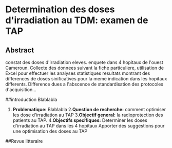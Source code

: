 # Determination des doses d'irradiation au TDM: examen de TAP

## Abstract
constat des doses d'irradiation eleves. enquete dans 4 hopitaux de l'ouest Cameroun. Collecte des donnees suivant la fiche particuliere, utilisation de Excel pour effectuer les analyses statistiques
resultats montrant des differences de doses sinificatives pour la meme indication dans les hopitaux differents. Difference dues a l'abscence de standardisation des protocoles d'acquisition...

##introduction
Blablabla

1. **Problematique:**
Blablabla
2.**Question de recherche:**
   comment optimiser les dose d'irradiation au TAP
3.**Objectif general:**
   la radioprotection des patients au TAP.
4.**Objectifs specifiques:**
   Determiner les doses d'irradiation au TAP dans les 4 hopitaux
   Apporter des suggestions pour une optimisation des doses au TAP

##Revue litteraire
